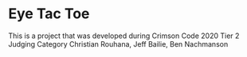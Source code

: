 # Eye Tac Toe
This is a project that was developed during Crimson Code 2020
Tier 2 Judging Category
Christian Rouhana, Jeff Bailie, Ben Nachmanson
